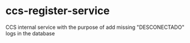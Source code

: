 # ccs-register-service
CCS internal service with the purpose of add missing "DESCONECTADO" logs in the database
